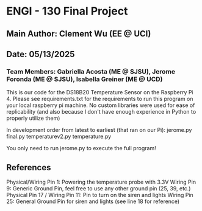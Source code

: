 # ENGI - 130 Final Project
## Main Author: Clement Wu (EE @ UCI)
## Date: 05/13/2025
### Team Members: Gabriella Acosta (ME @ SJSU), Jerome Foronda (ME @ SJSU), Isabella Greiner (ME @ UCD)

This is our code for the DS18B20 Temperature Sensor on the Raspberry Pi 4. Please see requirements.txt for the requirements to run this program on your local raspberry pi machine. No custom libraries were used for ease of replicability (and also because I don't have enough experience in Python to properly utilize them)

In development order from latest to earliest (that ran on our Pi):
jerome.py
final.py
temperaturev2.py
temperature.py

You only need to run jerome.py to execute the full program!

## References
Physical/Wiring Pin 1: Powering the temperature probe with 3.3V
Wiring Pin 9: Generic Ground Pin, feel free to use any other ground pin (25, 39, etc.)
Physical Pin 17 / Wiring Pin 11: Pin to turn on the siren and lights
Wiring Pin 25: General Ground Pin for siren and lights (see line 18 for reference)
